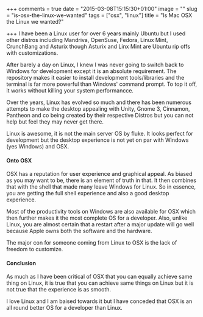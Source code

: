 +++
comments = true
date = "2015-03-08T15:15:30+01:00"
image = ""
slug = "is-osx-the-linux-we-wanted"
tags = ["osx", "linux"]
title = "Is Mac OSX the Linux we wanted?"

+++
I have been a Linux user for over 6 years mainly Ubuntu but I used other distros including Mandriva, OpenSuse, Fedora, Linux Mint, CrunchBang and Asturix though Asturix and Linx Mint are Ubuntu rip offs with customizations.

After barely a day on Linux, I knew I was never going to switch back to Windows for development except it is an absolute requirement. The repository makes it easier to install development tools/libraries and the terminal is far more powerful than Windows' command prompt. To top it off, it works without killing your system performancce.

Over the years, Linux has evolved so much and there has been numerous attempts to make the desktop appealing with Unity, Gnome 3, Cinnamon, Pantheon and co being created by their respective Distros but you can not help but feel they may never get there.

Linux is awesome, it is not the main server OS by fluke. It looks perfect for development but the desktop experience is not yet on par with Windows (yes Windows) and OSX.

#### Onto OSX
OSX has a reputation for user experience and graphical appeal. As biased as you may want to be, there is an element of truth in that. It then combines that with the shell that made many leave Windows for Linux. So in essence, you are getting the full shell experience and also a good desktop experience. 

Most of the productivity tools on Windows are also available for OSX which then further makes it the most complete OS for a developer. Also, unlike Linux, you are almost certain that a restart after a major update will go well because Apple owns both the software and the hardware.

The major con for someone coming from Linux to OSX is the lack of freedom to customize.

#### Conclusion
As much as I have been critical of OSX that you can equally achieve same thing on Linux, it is true that you can achieve same things on Linux but it is not true that the experience is as smooth.

I love Linux and I am baised towards it but I have conceded that OSX is an all round better OS for a developer than Linux.
